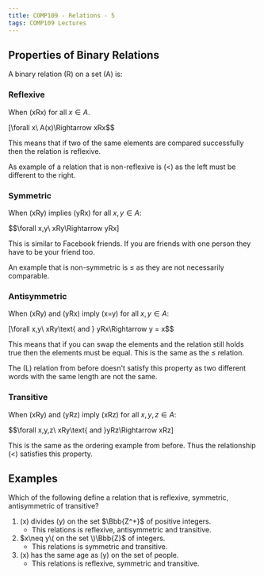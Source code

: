 ```yaml
---
title: COMP109 - Relations - 5
tags: COMP109 Lectures
---
```

## Properties of Binary Relations
A binary relation \(R\) on a set \(A\) is:

### Reflexive 
When \(xRx\) for all $x\in A$.

\[\forall x\ A(x)\Rightarrow xRx$$

This means that if two of the same elements are compared successfully then the relation is reflexive.

As example of a relation that is non-reflexive is \(<\) as the left must be different to the right.

### Symmetric
When \(xRy\) implies \(yRx\) for all $x,y\in A$:

$$\forall x,y\ xRy\Rightarrow yRx\]

This is similar to Facebook friends. If you are friends with one person they have to be your friend too.

An example that is non-symmetric is $\leq$ as they are not necessarily comparable.

### Antisymmetric
When \(xRy\) and \(yRx\) imply \(x=y\) for all $x,y\in A$:

\[\forall x,y\ xRy\text{ and } yRx\Rightarrow y = x$$

This means that if you can swap the elements and the relation still holds true then the elements must be equal. This is the same as the $\leq$ relation.

The \(L\) relation from before doesn't satisfy this property as two different words with the same length are not the same.

### Transitive
When \(xRy\) and \(yRz\) imply \(xRz\) for all $x,y,z\in A$:

$$\forall x,y,z\ xRy\text{ and }yRz\Rightarrow xRz\]

This is the same as the ordering example from before. Thus the relationship \(<\) satisfies this property.

## Examples
Which of the following define a relation that is reflexive, symmetric, antisymmetric of transitive?

1. \(x\) divides \(y\) on the set $\Bbb{Z^+}$ of positive integers.
	* This relations is reflexive, antisymmetric and transitive.
1. $x\neq y\( on the set \)\Bbb{Z}$ of integers.
	* This relations is symmetric and transitive.
1. \(x\) has the same age as \(y\) on the set of people.
	* This relations is reflexive, symmetric and transitive.